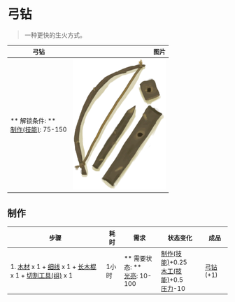 # 弓钻  
> 一种更快的生火方式。  
  
  弓钻  |   图片   
 ----  |  ----:   
 ** 解锁条件: **<br>[制作(技能)](Skill_Crafting.md): 75-150  |  <img decoding="async" src="Sprite/BowDrill.png" href="a.md" style="max-width:300px;max-height:300px;">   
  
## 制作  
步骤  |  耗时  |  需求  |  状态变化  |  成品  
----  |  ----  |  ----  |  ----  |  ----  
1. [木材](Wood.md) x 1 + [细线](CordFiber.md) x 1 + [长木棍](StickLong.md) x 1 + [切割工具(组)](GpTag_Cutter.md) x 1  |  1小时  |  ** 需要状态: **<br>[光亮](Light.md): 10-100  |  [制作(技能)](Skill_Crafting.md)+0.25<br>[木工(技能)](Skill_Woodworking.md)+0.5<br>[压力](Stress.md)-10  |  [弓钻](BowDrill.md)(+1)  


<script>document.title="弓钻 - 卡牌生存百科 Card Survival Wiki";</script>